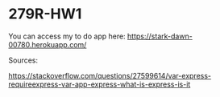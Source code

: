 # 279R-HW1

You can access my to do app here: https://stark-dawn-00780.herokuapp.com/


Sources:

https://stackoverflow.com/questions/27599614/var-express-requireexpress-var-app-express-what-is-express-is-it

